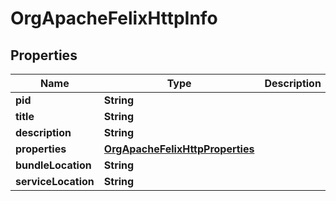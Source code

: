 

# OrgApacheFelixHttpInfo

## Properties

Name | Type | Description | Notes
------------ | ------------- | ------------- | -------------
**pid** | **String** |  |  [optional]
**title** | **String** |  |  [optional]
**description** | **String** |  |  [optional]
**properties** | [**OrgApacheFelixHttpProperties**](OrgApacheFelixHttpProperties.md) |  |  [optional]
**bundleLocation** | **String** |  |  [optional]
**serviceLocation** | **String** |  |  [optional]



